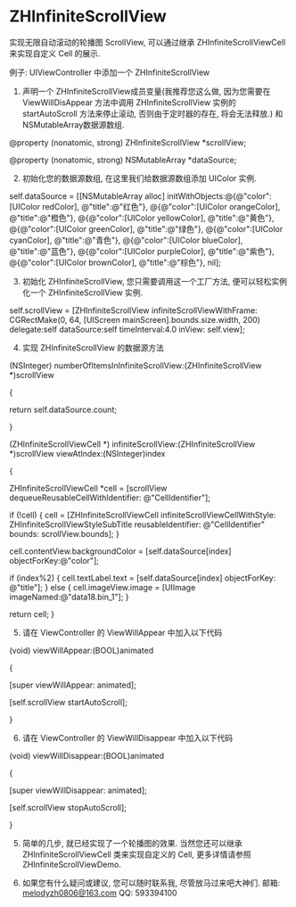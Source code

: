 # ZHInfiniteScrollView
实现无限自动滚动的轮播图 ScrollView, 可以通过继承 ZHInfiniteScrollViewCell 来实现自定义 Cell 的展示.

例子: UIViewController 中添加一个 ZHInfiniteScrollView

1. 声明一个 ZHInfiniteScrollView成员变量(我推荐您这么做, 因为您需要在 ViewWillDisAppear 方法中调用 ZHInfiniteScrollView 实例的 startAutoScroll 方法来停止滚动, 否则由于定时器的存在, 将会无法释放.) 和 NSMutableArray数据源数组.

@property (nonatomic, strong) ZHInfiniteScrollView *scrollView;

@property (nonatomic, strong) NSMutableArray *dataSource;


2. 初始化您的数据源数组, 在这里我们给数据源数组添加 UIColor 实例.

self.dataSource = [[NSMutableArray alloc] initWithObjects:@{@"color":[UIColor redColor],      @"title":@"红色"},
@{@"color":[UIColor orangeColor],   @"title":@"橙色"},
@{@"color":[UIColor yellowColor],   @"title":@"黄色"},
@{@"color":[UIColor greenColor],    @"title":@"绿色"},
@{@"color":[UIColor cyanColor],     @"title":@"青色"},
@{@"color":[UIColor blueColor],     @"title":@"蓝色"},
@{@"color":[UIColor purpleColor],   @"title":@"紫色"},
@{@"color":[UIColor brownColor],    @"title":@"棕色"},
nil];

3. 初始化 ZHInfiniteScrollView, 您只需要调用这一个工厂方法, 便可以轻松实例化一个 ZHInfiniteScrollView 实例.

self.scrollView = [ZHInfiniteScrollView infiniteScrollViewWithFrame: CGRectMake(0, 64, [UIScreen mainScreen].bounds.size.width, 200) delegate:self dataSource:self timeInterval:4.0 inView: self.view];

4. 实现 ZHInfiniteScrollView 的数据源方法

(NSInteger) numberOfItemsInInfiniteScrollView:(ZHInfiniteScrollView *)scrollView 

{

return self.dataSource.count;

}

(ZHInfiniteScrollViewCell *) infiniteScrollView:(ZHInfiniteScrollView *)scrollView viewAtIndex:(NSInteger)index

{

ZHInfiniteScrollViewCell *cell = [scrollView dequeueReusableCellWithIdentifier: @"CellIdentifier"];

if (!cell) {
cell = [ZHInfiniteScrollViewCell infiniteScrollViewCellWithStyle: ZHInfiniteScrollViewStyleSubTitle     reusableIdentifier: @"CellIdentifier" bounds: scrollView.bounds];
}

cell.contentView.backgroundColor = [self.dataSource[index] objectForKey:@"color"];

if (index%2) {
cell.textLabel.text = [self.dataSource[index] objectForKey: @"title"];
} else {
cell.imageView.image = [UIImage imageNamed:@"data18.bin_1"];
}

return cell;
}

5. 请在 ViewController 的 ViewWillAppear 中加入以下代码

(void) viewWillAppear:(BOOL)animated 

{

[super viewWillAppear: animated];

[self.scrollView startAutoScroll];

}

6. 请在 ViewController 的 ViewWillDisappear 中加入以下代码

(void) viewWillDisappear:(BOOL)animated 

{

[super viewWillDisappear: animated];

[self.scrollView stopAutoScroll];

}

5. 简单的几步, 就已经实现了一个轮播图的效果. 当然您还可以继承 ZHInfiniteScrollViewCell 类来实现自定义的 Cell, 更多详情请参照 ZHInfiniteScrollViewDemo.

6. 如果您有什么疑问或建议, 您可以随时联系我, 尽管放马过来吧大神们.  邮箱: melodyzh0806@163.com  QQ: 593394100

